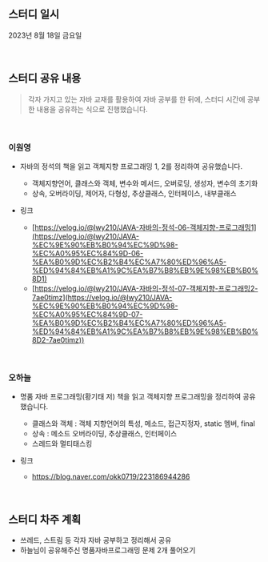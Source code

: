 ## 스터디 일시

2023년 8월 18일 금요일

<br>

## 스터디 공유 내용
> 각자 가지고 있는 자바 교재를 활용하여 자바 공부를 한 뒤에, 스터디 시간에 공부한 내용을 공유하는 식으로 진행했습니다.

<br>

### 이원영

- 자바의 정석의 책을 읽고 객체지향 프로그래밍 1, 2를 정리하여 공유했습니다.
    - 객체지향언어, 클래스와 객체, 변수와 메서드, 오버로딩, 생성자, 변수의 초기화
    - 상속, 오버라이딩, 제어자, 다형성, 추상클래스, 인터페이스, 내부클래스

- 링크
    - [https://velog.io/@lwy210/JAVA-자바의-정석-06-객체지향-프로그래밍1](https://velog.io/@lwy210/JAVA-%EC%9E%90%EB%B0%94%EC%9D%98-%EC%A0%95%EC%84%9D-06-%EA%B0%9D%EC%B2%B4%EC%A7%80%ED%96%A5-%ED%94%84%EB%A1%9C%EA%B7%B8%EB%9E%98%EB%B0%8D1)
    - [https://velog.io/@lwy210/JAVA-자바의-정석-07-객체지향-프로그래밍2-7ae0timz](https://velog.io/@lwy210/JAVA-%EC%9E%90%EB%B0%94%EC%9D%98-%EC%A0%95%EC%84%9D-07-%EA%B0%9D%EC%B2%B4%EC%A7%80%ED%96%A5-%ED%94%84%EB%A1%9C%EA%B7%B8%EB%9E%98%EB%B0%8D2-7ae0timz))

<br>

### 오하늘

- 명품 자바 프로그래밍(황기태 저) 책을 읽고 객체지향 프로그래밍을 정리하여 공유했습니다.
    - 클래스와 객체 : 객체 지향언어의 특성, 메소드, 접근지정자, static 멤버, final
    - 상속 : 메소드 오버라이딩, 추상클래스, 인터페이스
    - 스레드와 멀티태스킹

- 링크
    - https://blog.naver.com/okk0719/223186944286

<br>

## 스터디 차주 계획

- 쓰레드, 스트림 등 각자 자바 공부하고 정리해서 공유
- 하늘님이 공유해주신 명품자바프로그래밍 문제 2개 풀어오기
